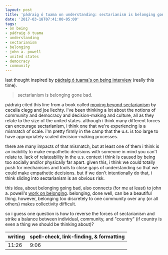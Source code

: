 ```yaml
---
layout: post
title: 'pádraig ó tuama on understanding: sectarianism is belonging gone bad (part 4)'
date: '2017-03-18T07:41:00-05:00'
tags:
- on being
- pádraig ó tuama
- understanding
- sectarianism
- belonging
- john a. powell
- united states
- democracy
- community
--- 
```


last thought inspired by [pádraig ó tuama's on being interview](http://onbeing.org/programs/padraig-o-tuama-belonging-creates-and-undoes-us-both/) (really this time). 

> sectarianism is belonging gone bad. 

pádraig cited this line from a book called [moving beyond sectarianism](https://www.amazon.co.uk/d/cka/Moving-beyond-Sectarianism-Joseph-Liechty/1856073181) by cecelia clegg and joe liechty. i've been thinking a lot about the notions of community and democracy and decision-making and culture, all as they relate to the size of the united states. although i think many different forces can encourage sectarianism, i think one that we're experiencing is a mismatch of scale. i'm pretty firmly in the camp that the u.s. is too large to have appropriately scaled decision-making processes. 

there are many impacts of that mismatch, but at least one of them i think is an inability to make empathetic decisions with someone in mind you can't relate to. lack of relateability in the u.s. context i think is caused by being too socially and/or physically far apart. given this, i think we could totally push for mechanisms and tools to close gaps of understanding so that we could make empathetic decisions. but if we don't intentionally do that, i think sliding into sectarianism is an obvious risk. 

this idea, about belonging going bad, also connects (for me at least) to john a. powell's [work on belonging](www.otheringandbelonging.org). belonging, done well, can be a beautiful thing. however, belonging too discretely to one community over any (or all others) makes collectivity difficult. 

so i guess one question is how to reverse the forces of sectarianism and strike a balance between individual, community, and "country" (if country is even a thing we should be thinking about)?

<table>
	<thead>
		<tr>
			<th>writing</th>
			<th>spell-check, link-finding, & formatting</th>
		</tr>
	</thead>
	<tbody>
		<tr>
			<td>11:26</td>
			<td>9:06</td>
		</tr>
	</tbody>
</table>